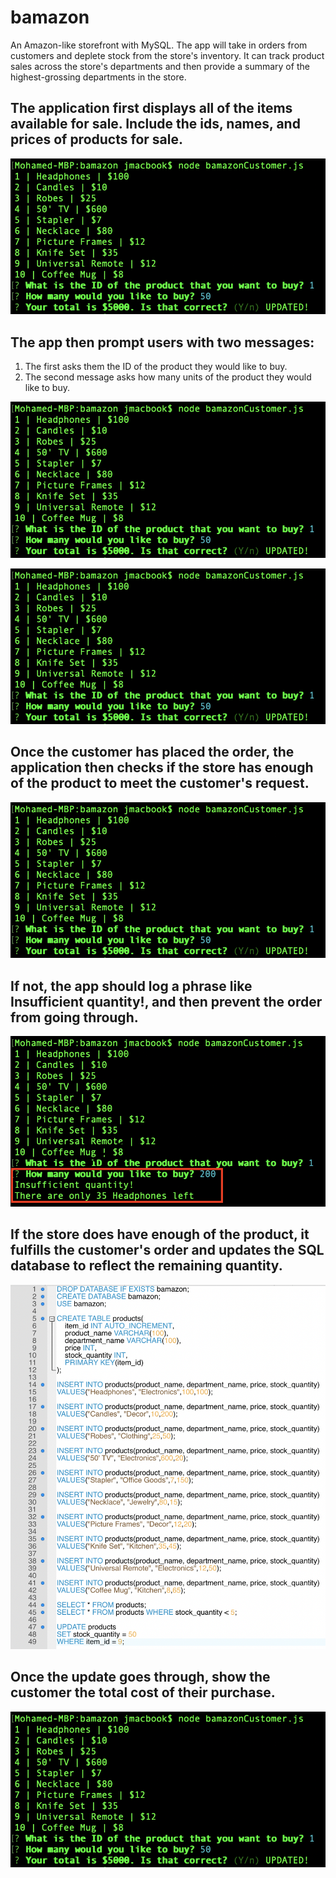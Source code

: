 # bamazon
An Amazon-like storefront with MySQL. The app will take in orders from customers and deplete stock from the store's inventory. It can track product sales across the store's departments and then provide a summary of the highest-grossing departments in the store.

## The application first displays all of the items available for sale. Include the ids, names, and prices of products for sale.
![Bamazon-Item-List](https://github.com/JrewGit/bamazon/blob/master/images/bamazonItemList.png)

## The app then prompt users with two messages:
1. The first asks them the ID of the product they would like to buy.
2. The second message asks how many units of the product they would like to buy.

![Bamazon-Item-List](https://github.com/JrewGit/bamazon/blob/master/images/bamazonIDRequest.png)

![Bamazon-Item-List](https://github.com/JrewGit/bamazon/blob/master/images/bamazonItemAmount.png)

## Once the customer has placed the order, the application then checks if the store has enough of the product to meet the customer's request.

![Bamazon-Item-List](https://github.com/JrewGit/bamazon/blob/master/images/bamazonIDRequest.png)

## If not, the app should log a phrase like Insufficient quantity!, and then prevent the order from going through.

![Bamazon-Item-List](https://github.com/JrewGit/bamazon/blob/master/images/bamazonInsufficientFunds.png)

## If the store does have enough of the product, it fulfills the customer's order and updates the SQL database to reflect the remaining quantity.

![Bamazon-Item-List](https://github.com/JrewGit/bamazon/blob/master/images/sqlScreenshot.png)

## Once the update goes through, show the customer the total cost of their purchase.

![Bamazon-Item-List](https://github.com/JrewGit/bamazon/blob/master/images/bamazonPriceConfirm.png)